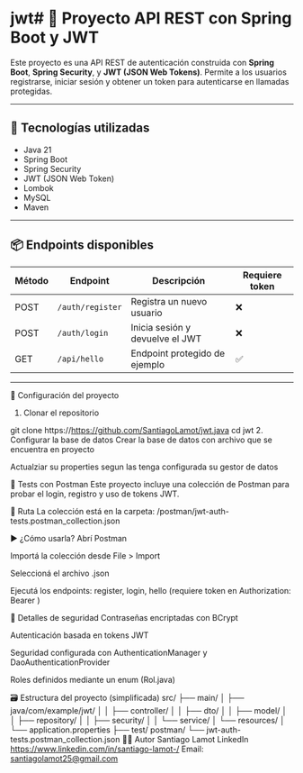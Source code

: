 # jwt# 🔐 Proyecto API REST con Spring Boot y JWT

Este proyecto es una API REST de autenticación construida con **Spring Boot**, **Spring Security**, y **JWT (JSON Web Tokens)**. Permite a los usuarios registrarse, iniciar sesión y obtener un token para autenticarse en llamadas protegidas.

---

## 🚀 Tecnologías utilizadas

- Java 21
- Spring Boot
- Spring Security
- JWT (JSON Web Token)
- Lombok
- MySQL
- Maven

---

## 📦 Endpoints disponibles

| Método | Endpoint         | Descripción                    | Requiere token |
|--------|------------------|--------------------------------|----------------|
| POST   | `/auth/register` | Registra un nuevo usuario      | ❌             |
| POST   | `/auth/login`    | Inicia sesión y devuelve el JWT| ❌             |
| GET    | `/api/hello`     | Endpoint protegido de ejemplo  | ✅             |

---

 🔧 Configuración del proyecto

1. Clonar el repositorio

git clone https://https://github.com/SantiagoLamot/jwt.java
cd jwt
2. Configurar la base de datos
Crear la base de datos con archivo que se encuentra en proyecto

Actualziar su properties segun las tenga configurada su gestor de datos

🧪 Tests con Postman
Este proyecto incluye una colección de Postman para probar el login, registro y uso de tokens JWT.

📁 Ruta
La colección está en la carpeta:
/postman/jwt-auth-tests.postman_collection.json

▶️ ¿Cómo usarla?
Abrí Postman

Importá la colección desde File > Import

Seleccioná el archivo .json

Ejecutá los endpoints: register, login, hello (requiere token en Authorization: Bearer <token>)

🔐 Detalles de seguridad
Contraseñas encriptadas con BCrypt

Autenticación basada en tokens JWT

Seguridad configurada con AuthenticationManager y DaoAuthenticationProvider

Roles definidos mediante un enum (Rol.java)

🗃 Estructura del proyecto (simplificada)
src/
├── main/
│   ├── java/com/example/jwt/
│   │   ├── controller/
│   │   ├── dto/
│   │   ├── model/
│   │   ├── repository/
│   │   ├── security/
│   │   └── service/
│   └── resources/
│       └── application.properties
├── test/
postman/
└── jwt-auth-tests.postman_collection.json
👨‍💻 Autor
Santiago Lamot
LinkedIn https://www.linkedin.com/in/santiago-lamot-/
Email: santiagolamot25@gmail.com

